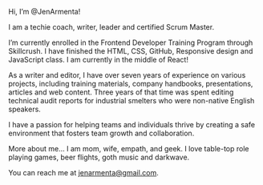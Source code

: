 Hi, I’m @JenArmenta!

I am a techie coach, writer, leader and certified Scrum Master. 

I’m currently enrolled in the Frontend Developer Training Program through Skillcrush. I have finished the HTML, CSS, GitHub, Responsive design and JavaScript class. I am currently in the middle of React!

As a writer and editor, I have over seven years of experience on various projects, including training materials, company handbooks, presentations, articles and web content. Three years of that time was spent editing technical audit reports for industrial smelters who were non-native English speakers. 

I have a passion for helping teams and individuals thrive by creating a safe environment that fosters team growth and collaboration.

More about me... I am mom, wife, empath, and geek. I love table-top role playing games, beer flights, goth music and darkwave.

You can reach me at jenarmenta@gmail.com.


